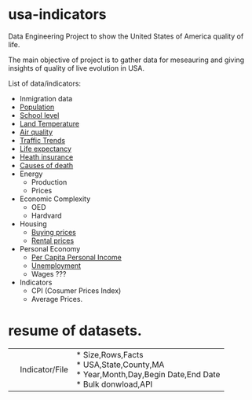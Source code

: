 # usa-indicators
Data Engineering Project to show the United States of America quality of life. 

The main objective of project is to gather data for meseauring and giving insights 
of quality of live evolution in USA.

List of data/indicators:

* Inmigration data
* [Population](population.md)
* [School level](school_level.md)
* [Land Temperature](land_temperature.md)
* [Air quality](air_quality.md) 
* [Traffic Trends](traffic_trends.md)
* [Life expectancy](life_expectation.md)
* [Heath insurance](health_insurance.md)
* [Causes of death](causes_of_death.md)
* Energy
  * Production
  * Prices
* Economic Complexity
  * OED
  * Hardvard
* Housing 
  * [Buying prices](buying_prices.md) 
  * [Rental prices](rental_prices.md)
* Personal Economy
  * [Per Capita Personal Income](per_capita_personal_income.md)
  * [Unemployment](unemployment.md)
  * Wages ???
* Indicators
  * CPI (Cosumer Prices Index)
  * Average Prices. 

# resume of datasets.

<table>
   <theader>
      <th><td>Indicator/File</td>
          <td>* Size,Rows,Facts <br>
              * USA,State,County,MA <br>
              * Year,Month,Day,Begin Date,End Date <br>
              * Bulk donwload,API
          </td>
      </th>
   </theader>
</table>

